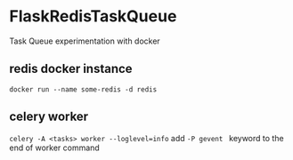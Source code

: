 # FlaskRedisTaskQueue
Task Queue experimentation with docker


## redis docker instance
``` docker run --name some-redis -d redis ```

## celery worker
``` celery -A <tasks> worker --loglevel=info ```
	add ```-P gevent ``` keyword to the end of worker command